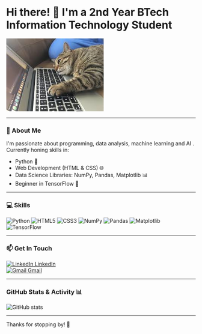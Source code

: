 # Hi there! 👋 I'm a 2nd Year BTech Information Technology Student

![Banner](https://github.com/Dupinderr/Dupinderr/blob/main/cat%20coding.jpeg?raw=true)

---

### 🚀 About Me
I'm passionate about programming, data analysis, machine learning and AI . Currently honing skills in:

- Python 🐍  
- Web Development (HTML & CSS) 🌐  
- Data Science Libraries: NumPy, Pandas, Matplotlib 📊  
- Beginner in TensorFlow 🤖  

---

### 💻 Skills

![Python](https://img.shields.io/badge/Python-3776AB?style=flat&logo=python&logoColor=white) 
![HTML5](https://img.shields.io/badge/HTML5-E34F26?style=flat&logo=html5&logoColor=white) 
![CSS3](https://img.shields.io/badge/CSS3-1572B6?style=flat&logo=css3&logoColor=white) 
![NumPy](https://img.shields.io/badge/NumPy-013243?style=flat&logo=python&logoColor=white) 
![Pandas](https://img.shields.io/badge/Pandas-150458?style=flat&logo=pandas&logoColor=white) 
![Matplotlib](https://img.shields.io/badge/Matplotlib-F58025?style=flat&logo=python&logoColor=white) 
![TensorFlow](https://img.shields.io/badge/TensorFlow-FF6F00?style=flat&logo=tensorflow&logoColor=white)

---

### 📫 Get In Touch

[![LinkedIn](https://img.shields.io/badge/-LinkedIn-0077B5?style=flat&logo=linkedin&logoColor=white) LinkedIn](https://www.linkedin.com/in/dupinderjeet-singh-288758294/)  
[![Gmail](https://img.shields.io/badge/-Gmail-D14836?style=flat&logo=gmail&logoColor=white) Gmail](mailto:dupinderjeetsingh16@gmail.com)

---

### GitHub Stats & Activity 📊

![GitHub stats](https://github-readme-stats.vercel.app/api?username=Dupinderr&show_icons=true&theme=radical)

---

Thanks for stopping by! 🚀  
